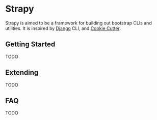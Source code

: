 # Strapy
Strapy is aimed to be a framework for building out bootstrap CLIs and utilities. It is inspired by [Django](https://docs.djangoproject.com/en/3.2/) CLI, and [Cookie Cutter](https://github.com/cookiecutter/cookiecutter).


## Getting Started
TODO

## Extending
TODO

## FAQ
TODO